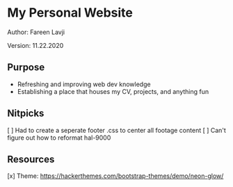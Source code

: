 # My Personal Website

Author: Fareen Lavji

Version: 11.22.2020

## Purpose
* Refreshing and improving web dev knowledge
* Establishing a place that houses my CV, projects, and anything fun

## Nitpicks
[ ] Had to create a seperate footer .css to center all footage content
[ ] Can't figure out how to reformat hal-9000

## Resources
[x] Theme: https://hackerthemes.com/bootstrap-themes/demo/neon-glow/
